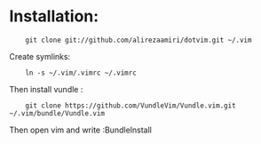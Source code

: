 # Installation:
```
    git clone git://github.com/alirezaamiri/dotvim.git ~/.vim
```
Create symlinks:
```
    ln -s ~/.vim/.vimrc ~/.vimrc
```

Then install vundle :
```
	git clone https://github.com/VundleVim/Vundle.vim.git ~/.vim/bundle/Vundle.vim
```

Then open vim and write :BundleInstall
